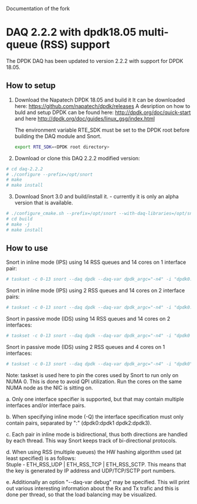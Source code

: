 Documentation of the fork

# DAQ 2.2.2 with dpdk18.05 multi-queue (RSS) support

The DPDK DAQ has been updated to version 2.2.2 with support for DPDK 18.05.

## How to setup

1. Download the Napatech DPDK 18.05 and build it
It can be downloaded here: https://github.com/napatech/dpdk/releases
A desription on how to buld and setup DPDK can be found here: http://dpdk.org/doc/quick-start and here http://dpdk.org/doc/guides/linux_gsg/index.html

	The environment variable RTE_SDK must be set to the DPDK root before building the DAQ module and Snort.

	```bash
	export RTE_SDK=<DPDK root directory>
	```

2. Download or clone this DAQ 2.2.2 modified version:
```bash
# cd daq-2.2.2
# ./configure --prefix=/opt/snort 
# make
# make install
```
3. Download Snort 3.0 and build/install it. - currently it is only an alpha version that is available.
```bash
# ./configure_cmake.sh --prefix=/opt/snort --with-daq-libraries=/opt/snort/lib --with-daq-includes=/opt/snort/include
# cd build
# make -j
# make install
```

## How to use

Snort in inline mode (IPS) using 14 RSS queues and 14 cores on 1 interface pair:
```bash
# taskset -c 0-13 snort --daq dpdk --daq-var dpdk_argc="-n4" -i "dpdk0:dpdk1" -Q -z 14
```

Snort in inline mode (IPS) using 2 RSS queues and 14 cores on 2 interface pairs:
```bash
# taskset -c 0-13 snort --daq dpdk --daq-var dpdk_argc="-n4" -i "dpdk0:dpdk1 dpdk2:dpdk3" -Q -z 14
```

Snort in passive mode (IDS) using 14 RSS queues and 14 cores on 2 interfaces:
```bash
# taskset -c 0-13 snort --daq dpdk --daq-var dpdk_argc="-n4" -i "dpdk0 dpdk1" -z 14
```

Snort in passive mode (IDS) using 2 RSS queues and 4 cores on 1 interfaces:
```bash
# taskset -c 0-13 snort --daq dpdk --daq-var dpdk_argc="-n4" -i "dpdk0" -z 2
```

Note: taskset is used here to pin the cores used by Snort to run only on NUMA 0. This is done to avoid QPI 
utilization. Run the cores on the same NUMA node as the NIC is sitting on.

a. Only one interface specifier is supported, but that may contain multiple interfaces and/or interface pairs.

b. When specifying inline mode (-Q) the interface specification must only contain pairs, separated by ":" 
   (dpdk0:dpdk1 dpdk2:dpdk3).
   
c. Each pair in inline mode is bidirectional, thus both directions are handled by each thread. This way Snort 
   keeps track of bi-directional protocols.
   
d. When using RSS (multiple queues) the HW hashing algorithm used (at least specified) is as follows:  
   5tuple - ETH_RSS_UDP | ETH_RSS_TCP | ETH_RSS_SCTP. This means that the key is generated by IP address and UDP/TCP/SCTP port
   numbers.
   
e. Additionally an option "--daq-var debug" may be specified. This will print out various interesting information 
   about the Rx and Tx trafic and this is done per thread, so that the load balancing may be visualized.

